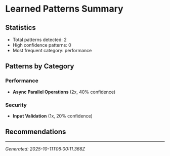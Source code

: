 # Learned Patterns Summary

## Statistics
- Total patterns detected: 2
- High confidence patterns: 0
- Most frequent category: performance

## Patterns by Category


### Performance
- **Async Parallel Operations** (2x, 40% confidence)


### Security
- **Input Validation** (1x, 20% confidence)


## Recommendations


---
*Generated: 2025-10-11T06:00:11.366Z*
